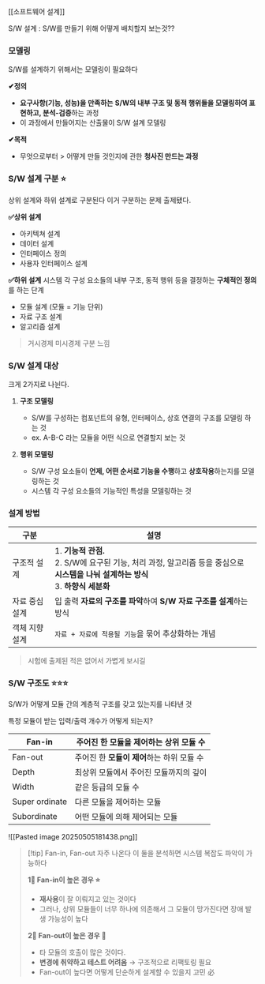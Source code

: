 [[소프트웨어 설계]]

S/W 설계 : S/W를 만들기 위해 어떻게 배치할지 보는것??

### 모델링 
S/W를 설계하기 위해서는 모델링이 필요하다 

**✔정의**
- **요구사항(기능, 성능)을 만족하는** **S/W의 내부 구조 및 동적 행위들을 모델링하여 표현하고, 분석-검증**하는 과정
- 이 과정에서 만들어지는 산출물이 S/W 설계 모델링 

**✔목적** 
- 무엇으로부터 > 어떻게 만들 것인지에 관한 **청사진 만드는 과정**

### S/W 설계 구분 ⭐
상위 설계와 하위 설계로 구분된다
이거 구분하는 문제 출제됐다.

**✅상위 설계** 
- 아키텍쳐 설계 
- 데이터 설계
- 인터페이스 정의 
- 사용자 인터페이스 설계 

**✅하위 설계** 
시스템 각 구성 요소들의 내부 구조, 동적 행위 등을 결정하는 **구체적인 정의**를 하는 단계 
- 모듈 설계 (모듈 = 기능 단위)
- 자료 구조 설계
- 알고리즘 설계

> 거시경제 미시경제 구분 느낌 


### S/W 설계 대상 
크게 2가지로 나뉜다.
1. **구조 모델링**
	- S/W를 구성하는 컴포넌트의 유형, 인터페이스, 상호 연결의 구조를 모델링 하는 것 
	- ex. A-B-C 라는 모듈을 어떤 식으로 연결할지 보는 것 
	 
2. **행위 모델링** 
	- S/W 구성 요소들이 **언제, 어떤 순서로 기능을 수행**하고 **상호작용**하는지를 모델링하는 것 
	- 시스템 각 구성 요소들의 기능적인 특성을 모델링하는 것 
### 설계 방법 

| 구분       | 설명                                                                                          |
| -------- | ------------------------------------------------------------------------------------------- |
| 구조적 설계   | 1. **기능적 관점.**<br>2. S/W에 요구된 기능, 처리 과정, 알고리즘 등을 중심으로 **시스템을 나눠 설계하는 방식**<br>3. **하향식 세분화** |
| 자료 중심 설계 | 입 출력 **자료의 구조를 파악**하여 **S/W 자료 구조를 설계**하는 방식                                                |
| 객체 지향 설계 | `자료 + 자료에 적용될 기능`을 묶어 추상화하는 개념                                                              |
> 시험에 출제된 적은 없어서 가볍게 보시길 

### S/W 구조도 ⭐⭐⭐
S/W가 어떻게 모듈 간의 계층적 구조를 갖고 있는지를 나타낸 것 

특정 모듈이 받는 입력/출력 개수가 어떻게 되는지?

| Fan-in         | 주어진 한 **모듈을 제어**하는 상위 모듈 수 |
| -------------- | -------------------------- |
| Fan-out        | 주어진 한 **모듈이 제어**하는 하위 모듈 수 |
| Depth          | 최상위 모듈에서 주어진 모듈까지의 깊이      |
| Width          | 같은 등급의 모듈 수                |
| Super ordinate | 다른 모듈을 제어하는 모듈             |
| Subordinate    | 어떤 모듈에 의해 제어되는 모듈          |

![[Pasted image 20250505181438.png]]

>[!tip] Fan-in, Fan-out 자주 나온다
>이 둘을 분석하면 시스템 복잡도 파악이 가능하다
>
>**1‍⃣ Fan-in이 높은 경우 ⭐**
>- **재사용**이 잘 이뤄지고 있는 것이다
>- 그러나, 상위 모듈들이 너무 하나에 의존해서 그 모듈이 망가진다면 장애 발생 가능성이 높다
>  
>**2‍⃣ Fan-out이 높은 경우 🚨**
>- 타 모듈의 호출이 많은 것이다.
>- **변경에 취약하고 테스트 어려움** → 구조적으로 리팩토링 필요
>- Fan-out이 높다면 어떻게 단순하게 설계할 수 있을지 고민 必








 
